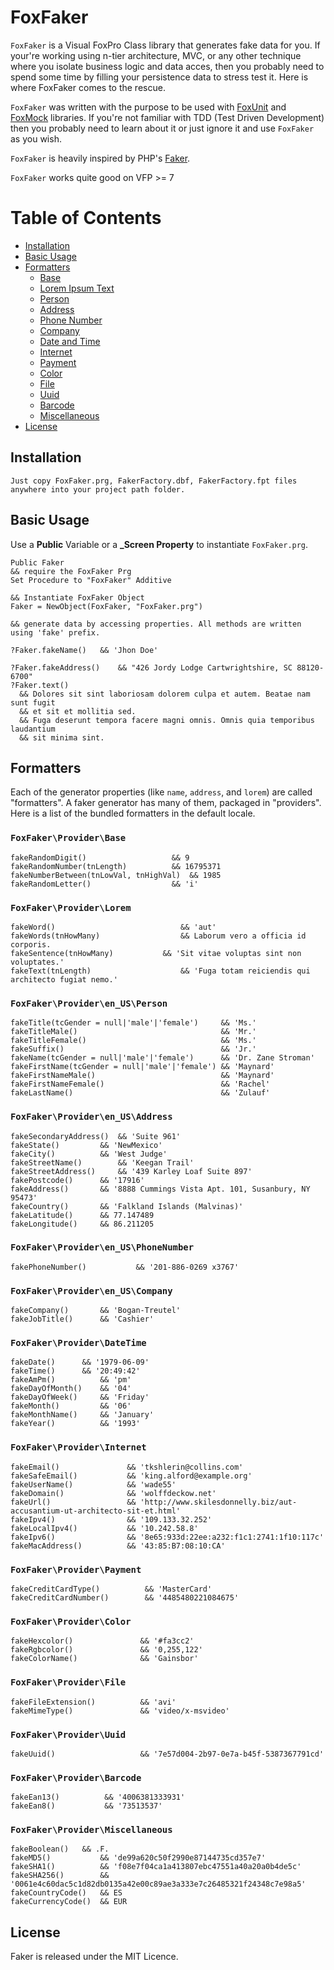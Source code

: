 # FoxFaker

`FoxFaker` is a Visual FoxPro Class library that generates fake data for you. If your're working using n-tier architecture, MVC, or any other technique where you isolate business logic and data acces, then you probably need to spend some time by filling your persistence data to stress test it. Here is where FoxFaker comes to the rescue.


`FoxFaker` was written with the purpose to be used with [FoxUnit](https://github.com/VFPX/FoxUnit) and [FoxMock](https://github.com/cwollenhaupt/foxmock) libraries. If you're not familiar with TDD (Test Driven Development) then you probably need to learn about it or just ignore it and use `FoxFaker` as you wish.

`FoxFaker` is heavily inspired by PHP's [Faker](https://github.com/fzaninotto/Faker).

`FoxFaker` works quite good on VFP >= 7

# Table of Contents

- [Installation](#installation)
- [Basic Usage](#basic-usage)
- [Formatters](#formatters)
	- [Base](#foxfakerproviderbase)
	- [Lorem Ipsum Text](#foxfakerproviderlorem)
	- [Person](#foxfakerprovideren_usperson)
	- [Address](#foxfakerprovideren_usaddress)
	- [Phone Number](#foxfakerprovideren_usphonenumber)
	- [Company](#foxfakerprovideren_uscompany)
	- [Date and Time](#foxfakerproviderdatetime)
	- [Internet](#foxfakerproviderinternet)
	- [Payment](#foxfakerproviderpayment)
	- [Color](#foxfakerprovidercolor)
	- [File](#foxfakerproviderfile)
	- [Uuid](#foxfakerprovideruuid)
	- [Barcode](#foxfakerproviderbarcode)
	- [Miscellaneous](#foxfakerprovidermiscellaneous)
- [License](#license)


## Installation

```
Just copy FoxFaker.prg, FakerFactory.dbf, FakerFactory.fpt files anywhere into your project path folder.
```

## Basic Usage

Use a **Public** Variable or a **_Screen Property** to instantiate `FoxFaker.prg`.

```vfp
Public Faker
&& require the FoxFaker Prg
Set Procedure to "FoxFaker" Additive

&& Instantiate FoxFaker Object
Faker = NewObject(FoxFaker, "FoxFaker.prg")

&& generate data by accessing properties. All methods are written using 'fake' prefix.

?Faker.fakeName() 	&& 'Jhon Doe'

?Faker.fakeAddress() 	&& "426 Jordy Lodge Cartwrightshire, SC 88120-6700"
?Faker.text()
  && Dolores sit sint laboriosam dolorem culpa et autem. Beatae nam sunt fugit
  && et sit et mollitia sed.
  && Fuga deserunt tempora facere magni omnis. Omnis quia temporibus laudantium
  && sit minima sint.
```
## Formatters

Each of the generator properties (like `name`, `address`, and `lorem`) are called "formatters". A faker generator has many of them, packaged in "providers". Here is a list of the bundled formatters in the default locale.

### `FoxFaker\Provider\Base`

    fakeRandomDigit()             		&& 9
    fakeRandomNumber(tnLength)  		&& 16795371    
    fakeNumberBetween(tnLowVal, tnHighVal) 	&& 1985
    fakeRandomLetter()          		&& 'i'

### `FoxFaker\Provider\Lorem`

    fakeWord()                            && 'aut'
    fakeWords(tnHowMany)                  && Laborum vero a officia id corporis.
    fakeSentence(tnHowMany)  		  && 'Sit vitae voluptas sint non voluptates.'
    fakeText(tnLength)                    && 'Fuga totam reiciendis qui architecto fugiat nemo.'

### `FoxFaker\Provider\en_US\Person`

    fakeTitle(tcGender = null|'male'|'female') 	   && 'Ms.'
    fakeTitleMale()                                && 'Mr.'
    fakeTitleFemale()                              && 'Ms.'
    fakeSuffix()                                   && 'Jr.'
    fakeName(tcGender = null|'male'|'female')      && 'Dr. Zane Stroman'
    fakeFirstName(tcGender = null|'male'|'female') && 'Maynard'
    fakeFirstNameMale()                            && 'Maynard'
    fakeFirstNameFemale()                          && 'Rachel'
    fakeLastName()                                 && 'Zulauf'

### `FoxFaker\Provider\en_US\Address`
    
    fakeSecondaryAddress()	&& 'Suite 961'
    fakeState()			&& 'NewMexico'    
    fakeCity()			&& 'West Judge'
    fakeStreetName()		&& 'Keegan Trail'
    fakeStreetAddress()		&& '439 Karley Loaf Suite 897'
    fakePostcode()		&& '17916'
    fakeAddress()		&& '8888 Cummings Vista Apt. 101, Susanbury, NY 95473'
    fakeCountry()		&& 'Falkland Islands (Malvinas)'
    fakeLatitude()		&& 77.147489
    fakeLongitude()		&& 86.211205

### `FoxFaker\Provider\en_US\PhoneNumber`

    fakePhoneNumber()           && '201-886-0269 x3767'

### `FoxFaker\Provider\en_US\Company`

    fakeCompany()		&& 'Bogan-Treutel'
    fakeJobTitle()		&& 'Cashier'

### `FoxFaker\Provider\DateTime`

    fakeDate()		&& '1979-06-09'
    fakeTime() 		&& '20:49:42'
    fakeAmPm()          && 'pm'
    fakeDayOfMonth()    && '04'
    fakeDayOfWeek()     && 'Friday'
    fakeMonth()         && '06'
    fakeMonthName()     && 'January'
    fakeYear()          && '1993'

### `FoxFaker\Provider\Internet`

    fakeEmail()               && 'tkshlerin@collins.com'
    fakeSafeEmail()           && 'king.alford@example.org'
    fakeUserName()            && 'wade55'
    fakeDomain()              && 'wolffdeckow.net'
    fakeUrl()                 && 'http://www.skilesdonnelly.biz/aut-accusantium-ut-architecto-sit-et.html'
    fakeIpv4()                && '109.133.32.252'
    fakeLocalIpv4()           && '10.242.58.8'
    fakeIpv6()                && '8e65:933d:22ee:a232:f1c1:2741:1f10:117c'
    fakeMacAddress()          && '43:85:B7:08:10:CA'

### `FoxFaker\Provider\Payment`

    fakeCreditCardType()          && 'MasterCard'
    fakeCreditCardNumber()        && '4485480221084675'

### `FoxFaker\Provider\Color`

    fakeHexcolor()               && '#fa3cc2'
    fakeRgbcolor()               && '0,255,122'
    fakeColorName()              && 'Gainsbor'

### `FoxFaker\Provider\File`

    fakeFileExtension()          && 'avi'
    fakeMimeType()               && 'video/x-msvideo'

### `FoxFaker\Provider\Uuid`

    fakeUuid()                   && '7e57d004-2b97-0e7a-b45f-5387367791cd'

### `FoxFaker\Provider\Barcode`

    fakeEan13()          && '4006381333931'
    fakeEan8()           && '73513537'

### `FoxFaker\Provider\Miscellaneous`

    fakeBoolean() 	&& .F.
    fakeMD5()           && 'de99a620c50f2990e87144735cd357e7'
    fakeSHA1()          && 'f08e7f04ca1a413807ebc47551a40a20a0b4de5c'
    fakeSHA256()        && '0061e4c60dac5c1d82db0135a42e00c89ae3a333e7c26485321f24348c7e98a5'
    fakeCountryCode()   && ES
    fakeCurrencyCode()  && EUR

## License

Faker is released under the MIT Licence.
